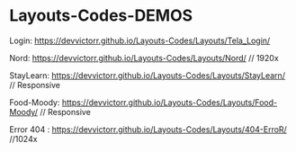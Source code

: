# Layouts-Codes-DEMOS

Login: https://devvictorr.github.io/Layouts-Codes/Layouts/Tela_Login/   

Nord: https://devvictorr.github.io/Layouts-Codes/Layouts/Nord/   // 1920x


StayLearn:  https://devvictorr.github.io/Layouts-Codes/Layouts/StayLearn/    // Responsive


Food-Moody:  https://devvictorr.github.io/Layouts-Codes/Layouts/Food-Moody/  // Responsive


Error 404 : https://devvictorr.github.io/Layouts-Codes/Layouts/404-ErroR/    //1024x



